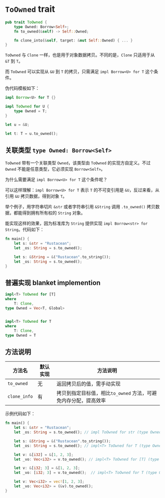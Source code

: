 # `ToOwned` trait

```rust
pub trait ToOwned {
    type Owned: Borrow<Self>;
    fn to_owned(&self) -> Self::Owned;

    fn clone_into(&self, target: &mut Self::Owned) { ... }
}
```

`ToOwned` 与 `Clone` 一样，也是用于对象数据拷贝。不同的是，`Clone` 只适用于从 `&T` 到 `T`。

而 `ToOwned` 可以实现从 `&U` 到 `T` 的拷贝，只需满足 `impl Borrow<U> for T` 这个条件。

伪代码模板如下：

```rust
impl Borrow<U> for T {}

impl ToOwned for U {
    type Owned = T;
}

let u = &U;

let t: T = u.to_owned();
```

## 关联类型 `type Owned: Borrow<Self>`

`ToOwned` 带有一个关联类型 `Owned`，该类型由 `ToOwned` 的实现方自定义。不过 `Owned` 不能是任意类型，它必须实现 `Borrow<Self>`。

为什么需要满足 `impl Borrow<U> for T` 这个条件呢？

可以这样理解：`impl Borrow<U> for T` 表示 `T` 的不可变引用是 `&U`，反过来看，从引用 `&U` 拷贝数据，得到对象 `T`。

举个例子，用字符串切片 `&str` 或者字符串引用 `&String` 调用 `.to_owned()` 拷贝数据，都能得到拥有所有权的 `String` 对象。

能实现这样的效果，因为标准库为 `String` 提供实现 `impl Borrow<str> for String`。代码如下：

```rust
fn main() {
    let s: &str = "Rustacean";
    let _os: String = s.to_owned(); 

    let s: &String = &("Rustacean".to_string());
    let _os: String = s.to_owned(); 
}
```

## 普遍实现 blanket implemention
```rust
impl<T> ToOwned for [T]
where
    T: Clone, 
type Owned = Vec<T, Global>


impl<T> ToOwned for T
where
    T: Clone, 
type Owned = T
```

## 方法说明


| 方法名       | 默认实现 | 方法说明                                                        |
| -------------- | ---------- | ----------------------------------------------------------------- |
| `to_owned`   | 无       | 返回拷贝后的值，需手动实现                                      |
| `clone_info` | 有       | 拷贝到指定目标值，相比`to_owned` 方法，可避免内存分配，提高效率 |

示例代码如下：

```rust
fn main() {
    let s: &str = "Rustacean";
    let _os: String = s.to_owned(); // impl ToOwned for str (type Owned = String)

    let s: &String = &("Rustacean".to_string());
    let _os: String = s.to_owned(); // impl<T> ToOwned for T (type Owned = T)

    let v: &[i32] = &[1, 2, 3];
    let _vo: Vec<i32> = v.to_owned(); // impl<T> ToOwned for [T] (type Owned = Vec<T, Global>)

    let v: &[i32; 3] = &[1, 2, 3];
    let _vo: [i32; 3] = v.to_owned();  // impl<T> ToOwned for T (type Owned = T)

    let v: Vec<i32> = vec![1, 2, 3];
    let _vo: Vec<i32> = (&v).to_owned();
}
```
